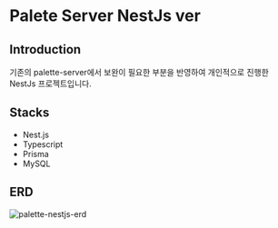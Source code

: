 # Palete Server NestJs ver

## Introduction
기존의 palette-server에서 보완이 필요한 부분을 반영하여 개인적으로 진행한 NestJs 프로젝트입니다.

## Stacks
- Nest.js
- Typescript
- Prisma
- MySQL

## ERD
![palette-nestjs-erd](https://github.com/kyoongdev/roof-lupin-server/assets/68049802/c843b873-5438-42df-b3c8-83512a18a57d)
